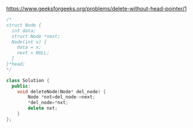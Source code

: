 https://www.geeksforgeeks.org/problems/delete-without-head-pointer/1

```cpp
/*
struct Node {
  int data;
  struct Node *next;
  Node(int x) {
    data = x;
    next = NULL;
  }
}*head;
*/

class Solution {
  public:
    void deleteNode(Node* del_node) {
        Node *nxt=del_node->next;
        *del_node=*nxt;
        delete nxt;
    }
};
```
